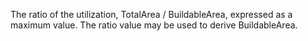 ﻿The ratio of the utilization,  TotalArea / BuildableArea, expressed as a maximum value. The ratio value may be used to derive BuildableArea.
